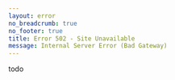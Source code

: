 ```yaml
---
layout: error
no_breadcrumb: true
no_footer: true
title: Error 502 - Site Unavailable
message: Internal Server Error (Bad Gateway)
---
```

todo

